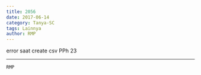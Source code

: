 ```yaml
---
title: 2056
date: 2017-06-14
category: Tanya-SC
tags: Lainnya
author: RMP
---
```


error saat create csv PPh 23

---



`RMP`

